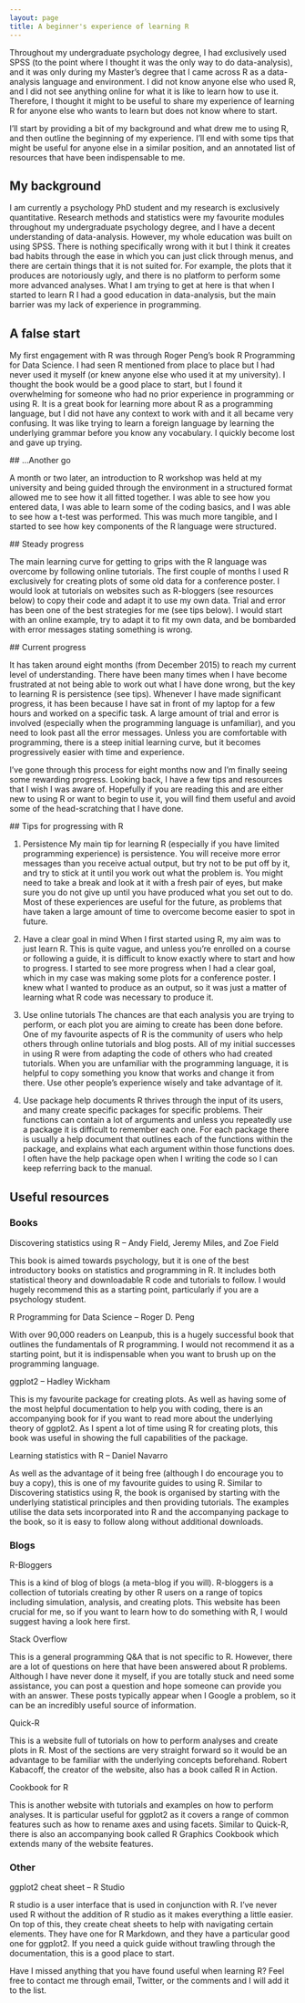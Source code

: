 ```yaml
---
layout: page
title: A beginner's experience of learning R 
---
```

Throughout my undergraduate psychology degree, I had exclusively used SPSS (to the point where I thought it was the only way to do data-analysis), and it was only during my Master’s degree that I came across R as a data-analysis language and environment. I did not know anyone else who used R, and I did not see anything online for what it is like to learn how to use it. Therefore, I thought it might to be useful to share my experience of learning R for anyone else who wants to learn but does not know where to start.

I’ll start by providing a bit of my background and what drew me to using R, and then outline the beginning of my experience. I’ll end with some tips that might be useful for anyone else in a similar position, and an annotated list of resources that have been indispensable to me.

## My background

I am currently a psychology PhD student and my research is exclusively quantitative. Research methods and statistics were my favourite modules throughout my undergraduate psychology degree, and I have a decent understanding of data-analysis. However, my whole education was built on using SPSS. There is nothing specifically wrong with it but I think it creates bad habits through the ease in which you can just click through menus, and there are certain things that it is not suited for. For example, the plots that it produces are notoriously ugly, and there is no platform to perform some more advanced analyses. What I am trying to get at here is that when I started to learn R I had a good education in data-analysis, but the main barrier was my lack of experience in programming. 

## A false start

My first engagement with R was through Roger Peng’s book R Programming for Data Science. I had seen R mentioned from place to place but I had never used it myself (or knew anyone else who used it at my university). I thought the book would be a good place to start, but I found it overwhelming for someone who had no prior experience in programming or using R. It is a great book for learning more about R as a programming language, but I did not have any context to work with and it all became very confusing. It was like trying to learn a foreign language by learning the underlying grammar before you know any vocabulary. I quickly become lost and gave up trying.

## …Another go

A month or two later, an introduction to R workshop was held at my university and being guided through the environment in a structured format allowed me to see how it all fitted together. I was able to see how you entered data, I was able to learn some of the coding basics, and I was able to see how a t-test was performed. This was much more tangible, and I started to see how key components of the R language were structured.

## Steady progress

The main learning curve for getting to grips with the R language was overcome by following online tutorials. The first couple of months I used R exclusively for creating plots of some old data for a conference poster. I would look at tutorials on websites such as R-bloggers (see resources below) to copy their code and adapt it to use my own data. Trial and error has been one of the best strategies for me (see tips below). I would start with an online example, try to adapt it to fit my own data, and be bombarded with error messages stating something is wrong.


## Current progress

It has taken around eight months (from December 2015) to reach my current level of understanding. There have been many times when I have become frustrated at not being able to work out what I have done wrong, but the key to learning R is persistence (see tips). Whenever I have made significant progress, it has been because I have sat in front of my laptop for a few hours and worked on a specific task. A large amount of trial and error is involved (especially when the programming language is unfamiliar), and you need to look past all the error messages. Unless you are comfortable with programming, there is a steep initial learning curve, but it becomes progressively easier with time and experience.

I’ve gone through this process for eight months now and I’m finally seeing some rewarding progress. Looking back, I have a few tips and resources that I wish I was aware of. Hopefully if you are reading this and are either new to using R or want to begin to use it, you will find them useful and avoid some of the head-scratching that I have done.

## Tips for progressing with R  

1. Persistence
My main tip for learning R (especially if you have limited programming experience) is persistence. You will receive more error messages than you receive actual output, but try not to be put off by it, and try to stick at it until you work out what the problem is. You might need to take a break and look at it with a fresh pair of eyes, but make sure you do not give up until you have produced what you set out to do. Most of these experiences are useful for the future, as problems that have taken a large amount of time to overcome become easier to spot in future.

2. Have a clear goal in mind
When I first started using R, my aim was to just learn R. This is quite vague, and unless you’re enrolled on a course or following a guide, it is difficult to know exactly where to start and how to progress. I started to see more progress when I had a clear goal, which in my case was making some plots for a conference poster. I knew what I wanted to produce as an output, so it was just a matter of learning what R code was necessary to produce it.

3. Use online tutorials
The chances are that each analysis you are trying to perform, or each plot you are aiming to create has been done before. One of my favourite aspects of R is the community of users who help others through online tutorials and blog posts. All of my initial successes in using R were from adapting the code of others who had created tutorials. When you are unfamiliar with the programming language, it is helpful to copy something you know that works and change it from there. Use other people’s experience wisely and take advantage of it.

4. Use package help documents
R thrives through the input of its users, and many create specific packages for specific problems. Their functions can contain a lot of arguments and unless you repeatedly use a package it is difficult to remember each one. For each package there is usually a help document that outlines each of the functions within the package, and explains what each argument within those functions does. I often have the help package open when I writing the code so I can keep referring back to the manual.

## Useful resources

### Books

Discovering statistics using R – Andy Field, Jeremy Miles, and Zoe Field

This book is aimed towards psychology, but it is one of the best introductory books on statistics and programming in R. It includes both statistical theory and downloadable R code and tutorials to follow. I would hugely recommend this as a starting point, particularly if you are a psychology student.

R Programming for Data Science – Roger D. Peng

With over 90,000 readers on Leanpub, this is a hugely successful book that outlines the fundamentals of R programming. I would not recommend it as a starting point, but it is indispensable when you want to brush up on the programming language.

ggplot2 – Hadley Wickham

This is my favourite package for creating plots. As well as having some of the most helpful documentation to help you with coding, there is an accompanying book for if you want to read more about the underlying theory of ggplot2. As I spent a lot of time using R for creating plots, this book was useful in showing the full capabilities of the package.

Learning statistics with R – Daniel Navarro

As well as the advantage of it being free (although I do encourage you to buy a copy), this is one of my favourite guides to using R. Similar to Discovering statistics using R, the book is organised by starting with the underlying statistical principles and then providing tutorials. The examples utilise the data sets incorporated into R and the accompanying package to the book, so it is easy to follow along without additional downloads.

### Blogs

R-Bloggers

This is a kind of blog of blogs (a meta-blog if you will). R-bloggers is a collection of tutorials creating by other R users on a range of topics including simulation, analysis, and creating plots. This website has been crucial for me, so if you want to learn how to do something with R, I would suggest having a look here first.

Stack Overflow

This is a general programming Q&A that is not specific to R. However, there are a lot of questions on here that have been answered about R problems. Although I have never done it myself, if you are totally stuck and need some assistance, you can post a question and hope someone can provide you with an answer. These posts typically appear when I Google a problem, so it can be an incredibly useful source of information.

Quick-R

This is a website full of tutorials on how to perform analyses and create plots in R. Most of the sections are very straight forward so it would be an advantage to be familiar with the underlying concepts beforehand. Robert Kabacoff, the creator of the website, also has a book called R in Action.

Cookbook for R

This is another website with tutorials and examples on how to perform analyses. It is particular useful for ggplot2 as it covers a range of common features such as how to rename axes and using facets. Similar to Quick-R, there is also an accompanying book called R Graphics Cookbook which extends many of the website features.

### Other

ggplot2 cheat sheet  – R Studio

R studio is a user interface that is used in conjunction with R. I’ve never used R without the addition of R studio as it makes everything a little easier. On top of this, they create cheat sheets to help with navigating certain elements. They have one for R Markdown, and they have a particular good one for ggplot2. If you need a quick guide without trawling through the documentation, this is a good place to start.

Have I missed anything that you have found useful when learning R? Feel free to contact me through email, Twitter, or the comments and I will add it to the list.
